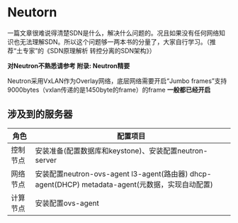 # Neutorn

一篇文章很难说得清楚SDN是什么，解决什么问题的。况且如果没有任何网络知识也无法理解SDN。所以这个问题够一两本书的分量了，大家自行学习。（推荐“土专家”的《SDN原理解析 转控分离的SDN架构》）

**对Neutron不熟悉请参考 附录: Neutron精要**

Neutron采用VxLAN作为Overlay网络，底层网络需要开启“Jumbo frames”支持9000bytes（vxlan传递的是1450byte的frame）的frame **一般都已经开启**

## 涉及到的服务器
角色 |配置项目
---|---
控制节点|安装准备(配置数据库和keystone)、安装配置neutron-server
网络节点|安装配置neutron-ovs-agent l3-agent(路由器) dhcp-agent(DHCP) metadata-agent(元数据，实现自动配置)
计算节点|安装配置ovs-agent
